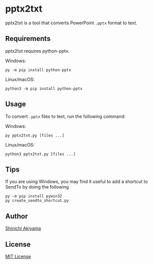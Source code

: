 pptx2txt
========

pptx2txt is a tool that converts PowerPoint `.pptx` format to text.

Requirements
------------

pptx2txt requires python-pptx.

Windows:

```console
py -m pip install python-pptx
```

Linux/macOS:

```console
python3 -m pip install python-pptx
```

Usage
-----

To convert `.pptx` files to text, run the following command:

Windows:

```console
py pptx2txt.py [files ...]
```

Linux/macOS:

```console
python3 pptx2txt.py [files ...]
```

Tips
----

If you are using Windows, you may find it useful to add a shortcut to SendTo by doing the following

```console
py -m pip install pywin32
py create_sendto_shortcut.py
```

Author
------

[Shinichi Akiyama](https://github.com/shakiyam)

License
-------

[MIT License](https://opensource.org/licenses/mit)
